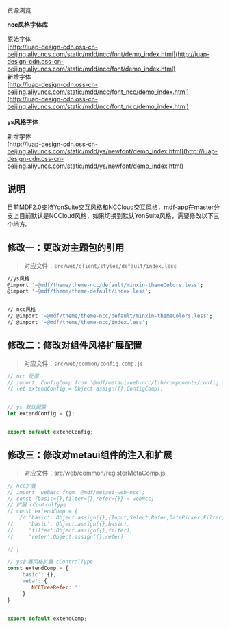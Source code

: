 资源浏览

**ncc风格字体库**

原始字体<br />[http://iuap-design-cdn.oss-cn-beijing.aliyuncs.com/static/mdd/ncc/font/demo_index.html](http://iuap-design-cdn.oss-cn-beijing.aliyuncs.com/static/mdd/ncc/font/demo_index.html)<br />新增字体<br />[http://iuap-design-cdn.oss-cn-beijing.aliyuncs.com/static/mdd/ncc/font_ncc/demo_index.html](http://iuap-design-cdn.oss-cn-beijing.aliyuncs.com/static/mdd/ncc/font_ncc/demo_index.html)<br /> <br />**ys风格字体**

新增字体<br />[http://iuap-design-cdn.oss-cn-beijing.aliyuncs.com/static/mdd/ys/newfont/demo_index.html](http://iuap-design-cdn.oss-cn-beijing.aliyuncs.com/static/mdd/ys/newfont/demo_index.html)


<a name="P3tMg"></a>
## 说明

目前MDF2.0支持YonSuite交互风格和NCCloud交互风格，mdf-app在master分支上目前默认是NCCloud风格，如果切换到默认YonSuite风格，需要修改以下三个地方。


<a name="n9Pf3"></a>
## 修改一：更改对主题包的引用

> 对应文件：`src/web/client/styles/default/index.less`


```bash
//ys风格
@import '~@mdf/theme/theme-ncc/default/minxin-themeColors.less';
@import '~@mdf/theme/theme-default/index.less';


// ncc风格
// @import '~@mdf/theme/theme-ncc/default/minxin-themeColors.less';
// @import '~@mdf/theme/theme-ncc/index.less';

```

<a name="iuMdy"></a>
## 修改二：修改对组件风格扩展配置
> 对应文件：`src/web/common/config.comp.js`


```javascript
// ncc 配置
// import  ConfigComp from '@mdf/metaui-web-ncc/lib/components/config.comp';
// let extendConfig = Object.assign({},ConfigComp);


// ys 默认配置
let extendConfig = {};


export default extendConfig;

```


<a name="a3Bm6"></a>
## 修改三：修改对metaui组件的注入和扩展

> 对应文件：src/web/common/registerMetaComp.js


```javascript
// ncc扩展
// import  webNcc from '@mdf/metaui-web-ncc';
// const {basic={},filter={},refer={}} = webNcc;
// 扩展 cControlType
// const extendComp = {
    // 'basic': Object.assign({},{Input,Select,Refer,DatePicker,Filter,PageIcon,ReferToolbar,ReferModal,SearchTree}),
//     'basic': Object.assign({},basic),
//     'filter':Object.assign({},filter),
//     'refer':Object.assign({},refer)
    
// }

// ys扩展风格扩展 cControlType
const extendComp = {
    'basic': {},
    'meta': {
        NCCTreeRefer: ''
     }
}


export default extendComp;

```